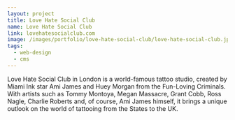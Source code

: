 ```yaml
---
layout: project
title: Love Hate Social Club
name: Love Hate Social Club
link: lovehatesocialclub.com
image: /images/portfolio/love-hate-social-club/love-hate-social-club.jpg
tags:
  - web-design
  - cms
---
```

Love Hate Social Club in London is a world-famous tattoo studio, created by Miami Ink star Ami James and Huey Morgan from the Fun-Loving Criminals. With artists such as Tommy Montoya, Megan Massacre, Grant Cobb, Ross Nagle, Charlie Roberts and, of course, Ami James himself, it brings a unique outlook on the world of tattooing from the States to the UK.